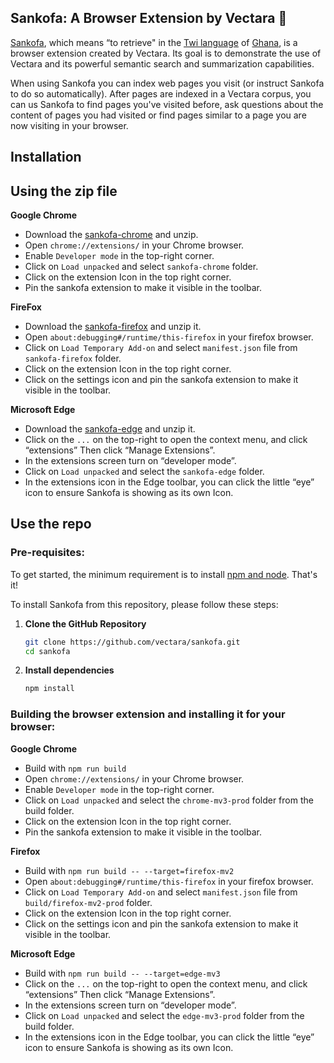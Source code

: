 ## Sankofa: A Browser Extension by Vectara 🚀
[Sankofa](https://en.wikipedia.org/wiki/Sankofa), which means “to retrieve" in the [Twi language](https://en.wikipedia.org/wiki/Twi_language) of [Ghana](https://en.wikipedia.org/wiki/Ghana), 
is a browser extension created by Vectara. Its goal is to demonstrate the use of Vectara and its powerful semantic search and summarization capabilities.

When using Sankofa you can index web pages you visit (or instruct Sankofa to do so automatically). After pages are indexed
in a Vectara corpus, you can us Sankofa to find pages you've visited before, ask questions about the content of pages you had
visited or find pages similar to a page you are now visiting in your browser.

## Installation

## Using the zip file

**Google Chrome**
- Download the [sankofa-chrome](https://github.com/vectara/sankofa/blob/main/bin/sankofa-chrome.zip) and unzip.
- Open `chrome://extensions/` in your Chrome browser.
- Enable `Developer mode` in the top-right corner.
- Click on `Load unpacked` and select `sankofa-chrome` folder.
- Click on the extension Icon in the top right corner.
- Pin the sankofa extension to make it visible in the toolbar.

**FireFox**
- Download the [sankofa-firefox](https://github.com/vectara/sankofa/blob/main/bin/sankofa-firefox.zip) and unzip it.
- Open `about:debugging#/runtime/this-firefox` in your firefox browser.
- Click on  `Load Temporary Add-on` and select `manifest.json` file from `sankofa-firefox` folder.
- Click on the extension Icon in the top right corner.
- Click on the settings icon and pin the sankofa extension to make it visible in the toolbar.

**Microsoft Edge**
- Download the [sankofa-edge](https://github.com/vectara/sankofa/blob/main/bin/sankofa-edge.zip) and unzip it.
- Click on the `...` on the top-right to open the context menu, and click “extensions”
    Then click “Manage Extensions”.
- In the extensions screen turn on “developer mode”.
- Click on `Load unpacked` and select the `sankofa-edge` folder.
- In the extensions icon in the Edge toolbar, you can click the little “eye” icon to ensure Sankofa is showing as its own Icon.


## Use the repo

### Pre-requisites:
To get started, the minimum requirement is to install [npm and node](https://nodejs.org/en/download). That's it!

To install Sankofa from this repository, please follow these steps:

1. **Clone the GitHub Repository**
    ```bash
    git clone https://github.com/vectara/sankofa.git
    cd sankofa
    ```
2. **Install dependencies**
    ```bash
    npm install
    ```

### Building the browser extension and installing it for your browser:

**Google Chrome**
- Build with `npm run build`
- Open `chrome://extensions/` in your Chrome browser. 
- Enable `Developer mode` in the top-right corner. 
- Click on `Load unpacked` and select the `chrome-mv3-prod` folder from the  build folder.
- Click on the extension Icon in the top right corner.
- Pin the sankofa extension to make it visible in the toolbar.

**Firefox**
- Build with `npm run build -- --target=firefox-mv2`
- Open `about:debugging#/runtime/this-firefox` in your firefox browser.
- Click on  `Load Temporary Add-on` and select `manifest.json` file from `build/firefox-mv2-prod` folder.
- Click on the extension Icon in the top right corner.
- Click on the settings icon and pin the sankofa extension to make it visible in the toolbar.

**Microsoft Edge**
- Build with `npm run build -- --target=edge-mv3`
- Click on the `...` on the top-right to open the context menu, and click “extensions”
  Then click “Manage Extensions”.
- In the extensions screen turn on “developer mode”. 
- Click on `Load unpacked` and select the `edge-mv3-prod` folder from the  build folder.
- In the extensions icon in the Edge toolbar, you can click the little “eye” icon to ensure Sankofa is showing as its own Icon.
